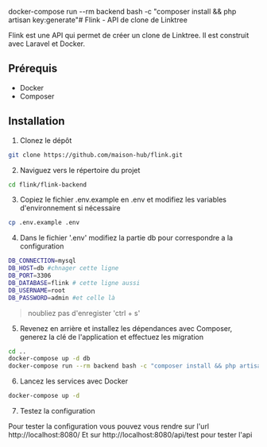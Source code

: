 docker-compose run --rm backend bash -c "composer install && php artisan key:generate"# Flink - API de clone de Linktree

Flink est une API qui permet de créer un clone de Linktree. Il est construit avec Laravel et Docker.

## Prérequis

- Docker
- Composer

## Installation

1. Clonez le dépôt
```sh
git clone https://github.com/maison-hub/flink.git
```

2. Naviguez vers le répertoire du projet
```sh
cd flink/flink-backend
```

3. Copiez le fichier .env.example en .env et modifiez les variables d'environnement si nécessaire
```sh
cp .env.example .env
```

4. Dans le fichier '.env' modifiez la partie db pour correspondre a la configuration
```sh
DB_CONNECTION=mysql
DB_HOST=db #chnager cette ligne
DB_PORT=3306
DB_DATABASE=flink # cette ligne aussi
DB_USERNAME=root
DB_PASSWORD=admin #et celle là
```
> noubliez pas d'enregister 'ctrl + s'

5. Revenez en arrière et installez les dépendances avec Composer, generez la clé de l'application et effectuez les migration
```sh
cd ..
docker-compose up -d db 
docker-compose run --rm backend bash -c "composer install && php artisan key:generate && php artisan migrate"
```

6. Lancez les services avec Docker
```sh
docker-compose up -d
```

7. Testez la configuration

Pour tester la configuration vous pouvez vous rendre sur l'url http://localhost:8080/
Et sur http://localhost:8080/api/test pour tester l'api

